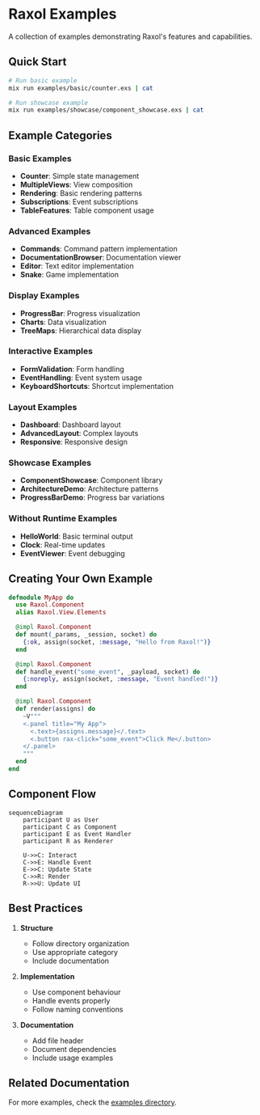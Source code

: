 # Raxol Examples

A collection of examples demonstrating Raxol's features and capabilities.

## Quick Start

```bash
# Run basic example
mix run examples/basic/counter.exs | cat

# Run showcase example
mix run examples/showcase/component_showcase.exs | cat
```

## Example Categories

### Basic Examples

- **Counter**: Simple state management
- **MultipleViews**: View composition
- **Rendering**: Basic rendering patterns
- **Subscriptions**: Event subscriptions
- **TableFeatures**: Table component usage

### Advanced Examples

- **Commands**: Command pattern implementation
- **DocumentationBrowser**: Documentation viewer
- **Editor**: Text editor implementation
- **Snake**: Game implementation

### Display Examples

- **ProgressBar**: Progress visualization
- **Charts**: Data visualization
- **TreeMaps**: Hierarchical data display

### Interactive Examples

- **FormValidation**: Form handling
- **EventHandling**: Event system usage
- **KeyboardShortcuts**: Shortcut implementation

### Layout Examples

- **Dashboard**: Dashboard layout
- **AdvancedLayout**: Complex layouts
- **Responsive**: Responsive design

### Showcase Examples

- **ComponentShowcase**: Component library
- **ArchitectureDemo**: Architecture patterns
- **ProgressBarDemo**: Progress bar variations

### Without Runtime Examples

- **HelloWorld**: Basic terminal output
- **Clock**: Real-time updates
- **EventViewer**: Event debugging

## Creating Your Own Example

```elixir
defmodule MyApp do
  use Raxol.Component
  alias Raxol.View.Elements

  @impl Raxol.Component
  def mount(_params, _session, socket) do
    {:ok, assign(socket, :message, "Hello from Raxol!")}
  end

  @impl Raxol.Component
  def handle_event("some_event", _payload, socket) do
    {:noreply, assign(socket, :message, "Event handled!")}
  end

  @impl Raxol.Component
  def render(assigns) do
    ~V"""
    <.panel title="My App">
      <.text>{assigns.message}</.text>
      <.button rax-click="some_event">Click Me</.button>
    </.panel>
    """
  end
end
```

## Component Flow

```mermaid
sequenceDiagram
    participant U as User
    participant C as Component
    participant E as Event Handler
    participant R as Renderer

    U->>C: Interact
    C->>E: Handle Event
    E->>C: Update State
    C->>R: Render
    R->>U: Update UI
```

## Best Practices

1. **Structure**

   - Follow directory organization
   - Use appropriate category
   - Include documentation

2. **Implementation**

   - Use component behaviour
   - Handle events properly
   - Follow naming conventions

3. **Documentation**
   - Add file header
   - Document dependencies
   - Include usage examples

## Related Documentation

For more examples, check the [examples directory](docs/examples/README.html).
